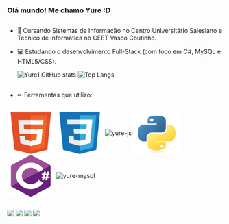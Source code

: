 ### Olá mundo! Me chamo Yure :D
##
- 📖 Cursando Sistemas de Informação no Centro Universitário Salesiano e Técnico de Informática no CEET Vasco Coutinho.
- 💻 Estudando o desenvolvimento Full-Stack (com foco em C#, MySQL e HTML5/CSS).


  ![Yure1 GitHub stats](https://github-readme-stats.vercel.app/api?username=yure1m&show_icons=true&theme=shadow_red) 
  ![Top Langs](https://github-readme-stats.vercel.app/api/top-langs/?username=yure1m&theme=shadow_red)

##
- ✏ Ferramentas que utilizo:
<div style="display: inline_block"><br>
  <img align="center" alt="yure-html" height="100" width="110" src="https://raw.githubusercontent.com/devicons/devicon/master/icons/html5/html5-original.svg">
  <img align="center" alt="yure-css" height="100" width="110" src="https://raw.githubusercontent.com/devicons/devicon/master/icons/css3/css3-original.svg">
  <img align="center" alt="yure-js" height="100" width="100"  src="https://cdn.jsdelivr.net/gh/devicons/devicon@latest/icons/javascript/javascript-original.svg" />
  <img align="center" alt="yure-python" height="100" width="110" src="https://raw.githubusercontent.com/devicons/devicon/master/icons/python/python-original.svg">
  <img align="center" alt="yure-csharp" height="100" width="110" src="https://raw.githubusercontent.com/devicons/devicon/master/icons/csharp/csharp-original.svg">
  <img align="center" alt="yure-mysql" height="160" width="170"  src="https://cdn.jsdelivr.net/gh/devicons/devicon@latest/icons/mysql/mysql-original-wordmark.svg" />
</div>

##
<div> 
  <a href ="https://instagram.com/yure1_mm" target="_blank">
    <img src="https://img.shields.io/badge/-Instagram-%23E4405F?style=for-the-badge&logo=instagram&logoColor=white" target="_blank"></a>
 	<a href ="https://www.twitch.tv/yurezin_1" target="_blank">
    <img src="https://img.shields.io/badge/Twitch-9146FF?style=for-the-badge&logo=twitch&logoColor=white"></a>
  <a href ="mailto:yureb312@gmail.com" target="_blank">
    <img src="https://img.shields.io/badge/-Gmail-%23333?style=for-the-badge&logo=gmail&logoColor=white"></a>
  <a href ="https://www.linkedin.com/in/yure-piteira-da-cruz-367b48354/" target="_blank">
    <img src="https://img.shields.io/badge/-LinkedIn-%230077B5?style=for-the-badge&logo=linkedin&logoColor=white"></a> 
</div>

